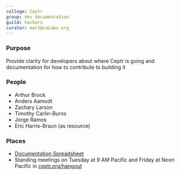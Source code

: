 ```yaml
---
college: Ceptr
group: dev documentation
guild: hackers
curator: matt@caLabs.org
---
```

### Purpose
Provide clarity for developers about where Ceptr is going and documentation for how to contribute to building it

### People
* Arthur Brock
* Anders Aamodt
* Zachary Larson
* Timothy Carlin-Burns
* Jorge Ramos
* Eric Harris-Braun (as resource)

### Places
* [Documentation Spreadsheet](https://docs.google.com/spreadsheets/d/1X9MB7JVKZ2_nvaC9jIAQRAdFwyDiJbArLPCz8g4PVQg/edit)
* Standing meetings on Tuesday at 9 AM Pacific and Friday at Noon Pacific in [ceptr.org/hangout](http://ceptr.org/hangout)
